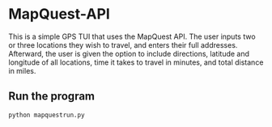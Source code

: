 # MapQuest-API

This is a simple GPS TUI that uses the MapQuest API. 
The user inputs two or three locations they wish to travel, and enters 
their full addresses. Afterward, the user is given the option to 
include directions, latitude and longitude of all locations, time 
it takes to travel in minutes, and total distance in miles.

## Run the program

```
python mapquestrun.py
```